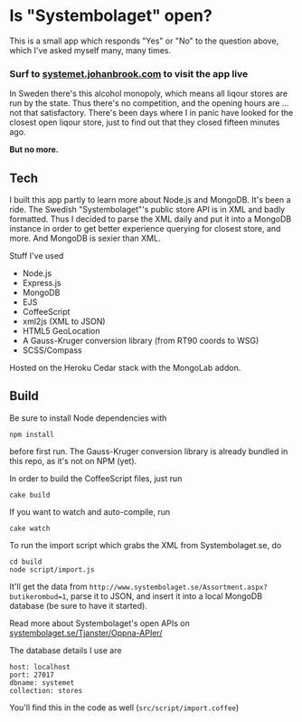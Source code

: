 # Is "Systembolaget" open?

This is a small app which responds "Yes" or "No" to the question above, which I've asked myself many, many times.

### Surf to [systemet.johanbrook.com](http://systemet.johanbrook.com) to visit the app live

In Sweden there's this alcohol monopoly, which means all liqour stores are run by the state. 
Thus there's no competition, and the opening hours are ... not that satisfactory. There's been days where I in panic
have looked for the closest open liqour store, just to find out that they closed fifteen minutes ago. 

**But no more.**

## Tech

I built this app partly to learn more about Node.js and MongoDB. It's been a ride. The Swedish "Systembolaget"'s 
public store API is in XML and badly formatted. Thus I decided to parse the XML daily and put it into a MongoDB
instance in order to get better experience querying for closest store, and more. And MongoDB is sexier than XML.

Stuff I've used

- Node.js
- Express.js
- MongoDB
- EJS
- CoffeeScript
- xml2js (XML to JSON)
- HTML5 GeoLocation
- A Gauss-Kruger conversion library (from RT90 coords to WSG)
- SCSS/Compass

Hosted on the Heroku Cedar stack with the MongoLab addon.

## Build

Be sure to install Node dependencies with

    npm install

before first run. The Gauss-Kruger conversion library is already bundled in this repo, as it's not on
NPM (yet).

In order to build the CoffeeScript files, just run

    cake build

If you want to watch and auto-compile, run

    cake watch

To run the import script which grabs the XML from Systembolaget.se, do

    cd build
    node script/import.js

It'll get the data from `http://www.systembolaget.se/Assortment.aspx?butikerombud=1`, parse it to JSON, and insert it
into a local MongoDB database (be sure to have it started).

Read more about Systembolaget's open APIs on 
[systembolaget.se/Tjanster/Oppna-APIer/](http://www.systembolaget.se/Tjanster/Oppna-APIer/)

The database details I use are

    host: localhost
    port: 27017
    dbname: systemet
    collection: stores

You'll find this in the code as well (`src/script/import.coffee`)
